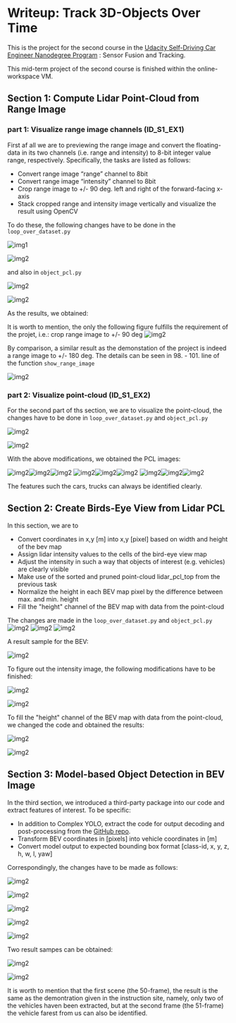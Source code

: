 # Writeup: Track 3D-Objects Over Time

This is the project for the second course in the  [Udacity Self-Driving Car Engineer Nanodegree Program](https://www.udacity.com/course/c-plus-plus-nanodegree--nd213) : Sensor Fusion and Tracking. 

This mid-term project of the second course is finished within the online-workspace VM.

## Section 1: Compute Lidar Point-Cloud from Range Image

### part 1: Visualize range image channels (ID_S1_EX1)
First af all we are to previewing the range image and convert the floating-data in its two channels (i.e. range and intensity) to 8-bit integer value range, respectively. Specifically, the tasks are listed as follows:

- Convert range image “range” channel to 8bit
- Convert range image “intensity” channel to 8bit
- Crop range image to +/- 90 deg. left and right of the forward-facing x-axis
- Stack cropped range and intensity image vertically and visualize the result using OpenCV

To do these, the following changes have to be done in the `loop_over_dataset.py`

![img1](images/step1_section1_code1.png)

![img2](images/step1_section1_code2.png)

and also in `object_pcl.py`


![img2](images/step1_section1_code3_1.png)

![img2](images/step1_section1_code3_2.png)

As the results, we obtained:

It is worth to mention, the only the following figure fulfills the requirement of the projet, i.e.: crop range image to +/- 90 deg
![img2](images/step1_section1_output.png)

By comparison, a similar result as the demonstation of the project is indeed a range image to +/- 180 deg. The details can be seen in 98. - 101. line of the function `show_range_image`

![img2](images/step1_section1_output_360.png)


### part 2: Visualize point-cloud (ID_S1_EX2)
For the second part of ths section, we are to visualize the point-cloud, the changes have to be done in `loop_over_dataset.py` and `object_pcl.py`

![img2](images/step1_section2_code1.png)

![img2](images/step1_section2_code2.png)

With the above modifications, we obtained the PCL images:

![img2](images/step1_section2_outpu1.png)![img2](images/step1_section2_outpu2.png)![img2](images/step1_section2_outpu3.png)
![img2](images/step1_section2_outpu4.png)![img2](images/step1_section2_outpu7.png)![img2](images/step1_section2_outpu6.png)
![img2](images/step1_section2_outpu7.png)![img2](images/step1_section2_outpu8.png)![img2](images/step1_section2_outpu9.png)

The features such the cars, trucks can always be identified clearly. 

## Section 2: Create Birds-Eye View from Lidar PCL

In this section, we are to

- Convert coordinates in x,y [m] into x,y [pixel] based on width and height of the bev map
- Assign lidar intensity values to the cells of the bird-eye view map
- Adjust the intensity in such a way that objects of interest (e.g. vehicles) are clearly visible
- Make use of the sorted and pruned point-cloud lidar_pcl_top from the previous task
- Normalize the height in each BEV map pixel by the difference between max. and min. height
- Fill the "height" channel of the BEV map with data from the point-cloud

The changes are made in the `loop_over_dataset.py` and `object_pcl.py`
![img2](images/step2_section1_code1.png)
![img2](images/step2_section1_code2.png)
![img2](images/step2_section1_code3.png)

A result sample for the BEV:

![img2](images/step2_section1_output1.png)

To figure out the intensity image, the following modifications have to be finished:

![img2](images/step2_section2_code1.png)

![img2](images/step2_section2_output1.png)

To fill the "height" channel of the BEV map with data from the point-cloud, we changed the code and obtained the results:

![img2](images/step2_section3_code1.png)

![img2](images/step2_section3_output1.png)

## Section 3: Model-based Object Detection in BEV Image

In the third section, we introduced a third-party package into our code and extract features of interest. To be specific:

- In addition to Complex YOLO, extract the code for output decoding and post-processing from the [GitHub repo](https://github.com/maudzung/SFA3D).
- Transform BEV coordinates in [pixels] into vehicle coordinates in [m]
- Convert model output to expected bounding box format [class-id, x, y, z, h, w, l, yaw]

Correspondingly, the changes have to be made as follows:


![img2](images/step3_section1_code1.png)

![img2](images/step3_section1_code2.png)

![img2](images/step3_section1_code_s3.png)

![img2](images/step3_section1_code_s4.png)

![img2](images/step3_section1_code_s5.png)

Two result sampes can be obtained:

![img2](images/step3_section2_outpu1.png)

![img2](images/step3_section2_outpu2.png)

It is worth to mention that the first scene (the 50-frame), the result is the same as the demontration given in the instruction site, namely, only two of the vehicles haven been extracted, but at the second frame (the 51-frame) the vehicle farest from us can also be identified.


